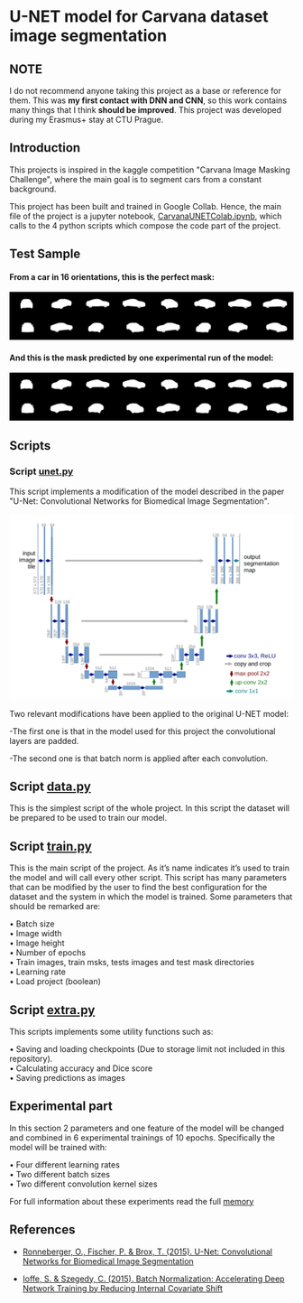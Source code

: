 # U-NET model for Carvana dataset image segmentation

## NOTE

I do not recommend anyone taking this project as a base or reference for them. This was **my first contact with DNN and CNN**, so this work contains many things that I think **should be improved**. This project was developed during my Erasmus+ stay at CTU Prague.

## Introduction

This projects is inspired in the kaggle competition "Carvana Image Masking
Challenge", where the main goal is to segment cars from a constant background.

This project has been built and trained in Google Collab. Hence, the main file of the project is a jupyter notebook, [CarvanaUNETColab.ipynb](CarvanaUNETColab.ipynb), which calls to the 4 python scripts which compose the code part of the project.

## Test Sample
#### From a car in 16 orientations, this is the perfect mask:
![](READMEimg/11.png)
#### And this is the mask predicted by one experimental run of the model:
![](READMEimg/pred_11.png)

## Scripts

### Script [unet.py](scripts/unet.py)
This script implements a modification of the model described in the paper "U-Net: Convolutional
Networks for Biomedical Image Segmentation".

![](/READMEimg/unet.png)

Two relevant modifications have been applied to the original U-NET model:

-The first one is that in the model used for this project the convolutional layers are padded.

-The second one is that batch norm is applied after each convolution.

## Script [data.py](scripts/data.py)
This is the simplest script of the whole project. In this script the dataset will be prepared to be used
to train our model.

## Script [train.py](scripts/train.py)

This is the main script of the project. As it’s name indicates it’s used to train the model and will call
every other script. This script has many parameters that can be modified by the user to find the best
configuration for the dataset and the system in which the model is trained. Some parameters that
should be remarked are:

• Batch size  
• Image width  
• Image height  
• Number of epochs  
• Train images, train msks, tests images and test mask directories  
• Learning rate  
• Load project (boolean)

## Script [extra.py](scripts/extra.py)

This scripts implements some utility functions such as:

• Saving and loading checkpoints (Due to 
storage limit not included in this repository).  
• Calculating accuracy and Dice score  
• Saving predictions as images

## Experimental part

In this section 2 parameters and one feature of the model will be changed and combined in 6 experimental trainings of 10 epochs. Specifically the model will be trained with:

• Four different learning rates  
• Two different batch sizes  
• Two different convolution kernel sizes

For full information about these experiments read the full [memory](/memory.pdf)

## References
- [Ronneberger, O., Fischer, P. & Brox, T. (2015). U-Net: Convolutional Networks for Biomedical Image Segmentation](https://arxiv.org/abs/1505.04597)  

- [Ioffe, S. & Szegedy, C. (2015). Batch Normalization: Accelerating Deep Network Training by Reducing Internal Covariate Shift](https://arxiv.org/abs/1502.03167)





